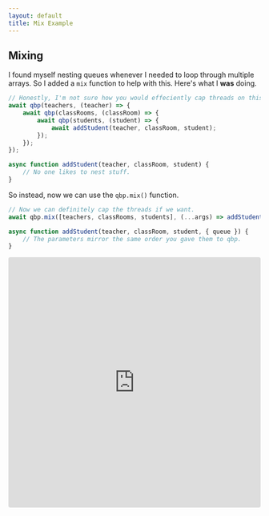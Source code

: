 ```yaml
---
layout: default
title: Mix Example
---
```


## Mixing

I found myself nesting queues whenever I needed to loop through multiple arrays. So I added a `mix` function to help with this. Here's what I **was** doing.

```js
// Honestly, I'm not sure how you would effeciently cap threads on this.
await qbp(teachers, (teacher) => {
    await qbp(classRooms, (classRoom) => {
        await qbp(students, (student) => {
            await addStudent(teacher, classRoom, student);
        });
    });
});

async function addStudent(teacher, classRoom, student) {
    // No one likes to nest stuff.
}
```

So instead, now we can use the `qbp.mix()` function.

```js
// Now we can definitely cap the threads if we want.
await qbp.mix([teachers, classRooms, students], (...args) => addStudent(...args), { threads: 5 });

async function addStudent(teacher, classRoom, student, { queue }) {
    // The parameters mirror the same order you gave them to qbp.
}
```

<iframe src="https://codesandbox.io/embed/charming-snowflake-5evkt?fontsize=14&hidenavigation=1&theme=dark"
     style="width:100%; height:500px; border:0; border-radius: 4px; overflow:hidden;"
     title="qbp - Mix Example"
     allow="accelerometer; ambient-light-sensor; camera; encrypted-media; geolocation; gyroscope; hid; microphone; midi; payment; usb; vr; xr-spatial-tracking"
     sandbox="allow-forms allow-modals allow-popups allow-presentation allow-same-origin allow-scripts"
   ></iframe>
